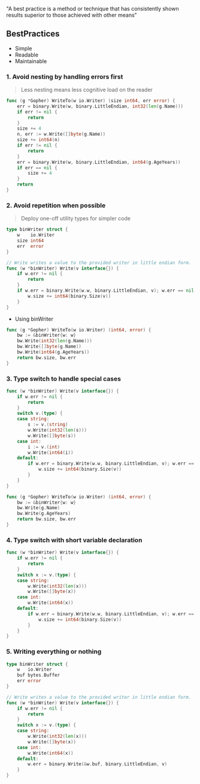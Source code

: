 "A best practice is a method or technique that has consistently shown results superior
to those achieved with other means"

## BestPractices
- Simple
- Readable
- Maintainable

### 1. Avoid nesting by handling errors first
> Less nesting means less cognitive load on the reader

```go
func (g *Gopher) WriteTo(w io.Writer) (size int64, err error) {
    err = binary.Write(w, binary.LittleEndian, int32(len(g.Name)))
    if err != nil {
        return
    }
    size += 4
    n, err := w.Write([]byte(g.Name))
    size += int64(n)
    if err != nil {
        return
    }
    err = binary.Write(w, binary.LittleEndian, int64(g.AgeYears))
    if err == nil {
        size += 4
    }
    return
}
```

### 2. Avoid repetition when possible
> Deploy one-off utility types for simpler code
```go 
type binWriter struct {
    w    io.Writer
    size int64
    err  error
}
```

```go
// Write writes a value to the provided writer in little endian form.
func (w *binWriter) Write(v interface{}) {
    if w.err != nil {
        return
    }
    if w.err = binary.Write(w.w, binary.LittleEndian, v); w.err == nil {
        w.size += int64(binary.Size(v))
    }
}
```
 - Using binWriter
```go
func (g *Gopher) WriteTo(w io.Writer) (int64, error) {
    bw := &binWriter{w: w}
    bw.Write(int32(len(g.Name)))
    bw.Write([]byte(g.Name))
    bw.Write(int64(g.AgeYears))
    return bw.size, bw.err
}
```
### 3. Type switch to handle special cases

```go
func (w *binWriter) Write(v interface{}) {
    if w.err != nil {
        return
    }
    switch v.(type) {
    case string:
        s := v.(string)
        w.Write(int32(len(s)))
        w.Write([]byte(s))
    case int:
        i := v.(int)
        w.Write(int64(i))
    default:
        if w.err = binary.Write(w.w, binary.LittleEndian, v); w.err == nil {
            w.size += int64(binary.Size(v))
        }
    }
}
```

```go
func (g *Gopher) WriteTo(w io.Writer) (int64, error) {
    bw := &binWriter{w: w}
    bw.Write(g.Name)
    bw.Write(g.AgeYears)
    return bw.size, bw.err
}
```

### 4. Type switch with short variable declaration

```go
func (w *binWriter) Write(v interface{}) {
    if w.err != nil {
        return
    }
    switch x := v.(type) {
    case string:
        w.Write(int32(len(x)))
        w.Write([]byte(x))
    case int:
        w.Write(int64(x))
    default:
        if w.err = binary.Write(w.w, binary.LittleEndian, v); w.err == nil {
            w.size += int64(binary.Size(v))
        }
    }
}
```

### 5. Writing everything or nothing

```go
type binWriter struct {
    w   io.Writer
    buf bytes.Buffer
    err error
}
```

```go
// Write writes a value to the provided writer in little endian form.
func (w *binWriter) Write(v interface{}) {
    if w.err != nil {
        return
    }
    switch x := v.(type) {
    case string:
        w.Write(int32(len(x)))
        w.Write([]byte(x))
    case int:
        w.Write(int64(x))
    default:
        w.err = binary.Write(&w.buf, binary.LittleEndian, v)
    }
}
```
